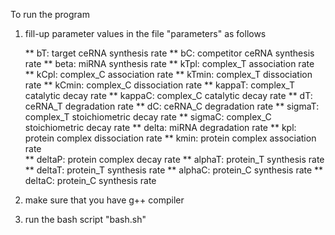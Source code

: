 To run the program

1. fill-up parameter values in the file "parameters" as follows


    **   bT:            target ceRNA synthesis rate 
    **   bC:            competitor ceRNA synthesis rate
    **   beta:          miRNA synthesis rate
    **   kTpl:          complex_T association rate
    **   kCpl:          complex_C association rate
    **   kTmin:         complex_T dissociation rate 
    **   kCmin:         complex_C dissociation rate 
    **   kappaT:		complex_T catalytic decay rate
    **   kappaC:		complex_C catalytic decay rate
    **   dT:            ceRNA_T degradation rate
    **   dC:            ceRNA_C degradation rate
    **   sigmaT:		complex_T stoichiometric decay rate
    **   sigmaC:		complex_C stoichiometric  decay rate
    **   delta:         miRNA degradation rate
    **   kpl:           protein complex dissociation rate
    **   kmin:          protein complex association rate  
    **   deltaP:        protein complex decay rate
    **   alphaT:        protein_T synthesis rate
    **   deltaT:        protein_T synthesis rate
    **   alphaC:        protein_C synthesis rate
    **   deltaC:        protein_C synthesis rate



2. make sure that you have g++ compiler


3. run the bash script "bash.sh"

